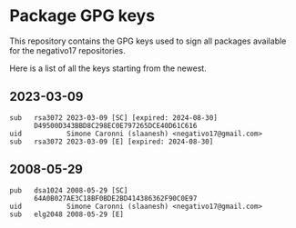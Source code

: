 # Package GPG keys

This repository contains the GPG keys used to sign all packages available for the negativo17 repositories.

Here is a list of all the keys starting from the newest.

## 2023-03-09

```
sub   rsa3072 2023-03-09 [SC] [expired: 2024-08-30]
      D49500D343BBD8C298EC0E797265DCE40D61C616
uid           Simone Caronni (slaanesh) <negativo17@gmail.com>
sub   rsa3072 2023-03-09 [E] [expired: 2024-08-30]
```

## 2008-05-29

```
pub   dsa1024 2008-05-29 [SC]
      64A0B027AE3C18BF0BDE2BD414386362F90C0E97
uid           Simone Caronni (slaanesh) <negativo17@gmail.com>
sub   elg2048 2008-05-29 [E]
```
